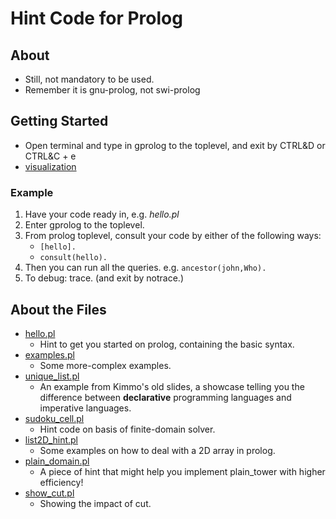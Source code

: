 # Hint Code for Prolog

## About
* Still, not mandatory to be used.
* Remember it is gnu-prolog, not swi-prolog

## Getting Started
- Open terminal and type in gprolog to the toplevel, and exit by CTRL&D or CTRL&C + e
- [visualization](http://www.cdglabs.org/prolog/#/)

### Example
1. Have your code ready in, e.g. *hello.pl*
2. Enter gprolog to the toplevel.
3. From prolog toplevel, consult your code by either of the following ways:
    * ```[hello].```
    * ```consult(hello).```
4. Then you can run all the queries. e.g. ```ancestor(john,Who).```
5. To debug: trace. (and exit by notrace.)

## About the Files
* [hello.pl](./hello.pl)
    * Hint to get you started on prolog, containing the basic syntax.
* [examples.pl](./examples.pl)
    * Some more-complex examples.
* [unique_list.pl](./unique_list.pl)
    * An example from Kimmo's old slides, a showcase telling you the difference between **declarative** programming languages and imperative languages.
* [sudoku_cell.pl](./sudoku_cell.pl)
    * Hint code on basis of finite-domain solver.
* [list2D_hint.pl](./list2D_hint.pl)
    * Some examples on how to deal with a 2D array in prolog.
* [plain_domain.pl](./plain_domain.pl)
    * A piece of hint that might help you implement plain_tower with higher efficiency!
* [show_cut.pl](./show_cut.pl)
    * Showing the impact of cut.